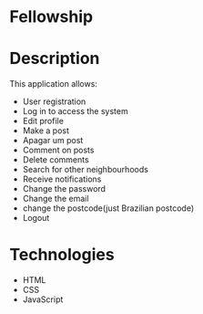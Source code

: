 # Fellowship
# Description
This application allows:
* User registration
* Log in to access the system
* Edit profile
* Make a post
* Apagar um post
* Comment on posts
* Delete comments
* Search for other neighbourhoods
* Receive notifications
* Change the password
* Change the email
* change the postcode(just Brazilian postcode)
* Logout

# Technologies
* HTML
* CSS
* JavaScript

